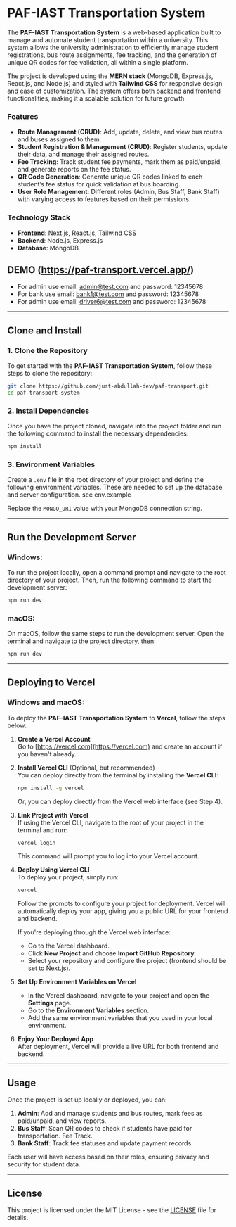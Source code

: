 # PAF-IAST Transportation System

The **PAF-IAST Transportation System** is a web-based application built to manage and automate student transportation within a university. This system allows the university administration to efficiently manage student registrations, bus route assignments, fee tracking, and the generation of unique QR codes for fee validation, all within a single platform.

The project is developed using the **MERN stack** (MongoDB, Express.js, React.js, and Node.js) and styled with **Tailwind CSS** for responsive design and ease of customization. The system offers both backend and frontend functionalities, making it a scalable solution for future growth.

### Features

- **Route Management (CRUD)**: Add, update, delete, and view bus routes and buses assigned to them.
- **Student Registration & Management (CRUD)**: Register students, update their data, and manage their assigned routes.
- **Fee Tracking**: Track student fee payments, mark them as paid/unpaid, and generate reports on the fee status.
- **QR Code Generation**: Generate unique QR codes linked to each student’s fee status for quick validation at bus boarding.
- **User Role Management**: Different roles (Admin, Bus Staff, Bank Staff) with varying access to features based on their permissions.

### Technology Stack

- **Frontend**: Next.js, React.js, Tailwind CSS
- **Backend**: Node.js, Express.js
- **Database**: MongoDB

## DEMO (https://paf-transport.vercel.app/)
 - For admin use email: admin@test.com and password: 12345678
 - For bank use email: bank1@test.com and password: 12345678
 - For admin use email: driver6@test.com and password: 12345678

---

## Clone and Install

### 1. Clone the Repository

To get started with the **PAF-IAST Transportation System**, follow these steps to clone the repository:

```bash
git clone https://github.com/just-abdullah-dev/paf-transport.git
cd paf-transport-system
```

### 2. Install Dependencies

Once you have the project cloned, navigate into the project folder and run the following command to install the necessary dependencies:

```bash
npm install
```

### 3. Environment Variables

Create a `.env` file in the root directory of your project and define the following environment variables. These are needed to set up the database and server configuration.
see env.example

Replace the `MONGO_URI` value with your MongoDB connection string.

---

## Run the Development Server

### Windows:

To run the project locally, open a command prompt and navigate to the root directory of your project. Then, run the following command to start the development server:

```bash
npm run dev
```


### macOS:

On macOS, follow the same steps to run the development server. Open the terminal and navigate to the project directory, then:

```bash
npm run dev
```

---

## Deploying to Vercel

### Windows and macOS:

To deploy the **PAF-IAST Transportation System** to **Vercel**, follow the steps below:

1. **Create a Vercel Account**  
   Go to [https://vercel.com](https://vercel.com) and create an account if you haven't already.

2. **Install Vercel CLI** (Optional, but recommended)  
   You can deploy directly from the terminal by installing the **Vercel CLI**:

   ```bash
   npm install -g vercel
   ```

   Or, you can deploy directly from the Vercel web interface (see Step 4).

3. **Link Project with Vercel**  
   If using the Vercel CLI, navigate to the root of your project in the terminal and run:

   ```bash
   vercel login
   ```

   This command will prompt you to log into your Vercel account.

4. **Deploy Using Vercel CLI**  
   To deploy your project, simply run:

   ```bash
   vercel
   ```

   Follow the prompts to configure your project for deployment. Vercel will automatically deploy your app, giving you a public URL for your frontend and backend.

   If you're deploying through the Vercel web interface:

   - Go to the Vercel dashboard.
   - Click **New Project** and choose **Import GitHub Repository**.
   - Select your repository and configure the project (frontend should be set to Next.js).

5. **Set Up Environment Variables on Vercel**  
   - In the Vercel dashboard, navigate to your project and open the **Settings** page.
   - Go to the **Environment Variables** section.
   - Add the same environment variables that you used in your local environment.

6. **Enjoy Your Deployed App**  
   After deployment, Vercel will provide a live URL for both frontend and backend. 

---

## Usage

Once the project is set up locally or deployed, you can:

1. **Admin**: Add and manage students and bus routes, mark fees as paid/unpaid, and view reports.
2. **Bus Staff**: Scan QR codes to check if students have paid for transportation. Fee Track.
3. **Bank Staff**: Track fee statuses and update payment records.

Each user will have access based on their roles, ensuring privacy and security for student data.

---

## License

This project is licensed under the MIT License - see the [LICENSE](LICENSE) file for details.
```
